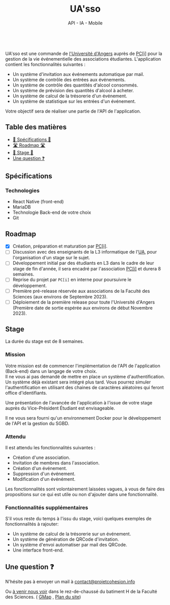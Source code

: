 <div align="center">
	<h1> UA'sso </h1>

<p align="center">
	API - IA - Mobile
</p>

<h2 size="1" margin="0"><h6>⠀</h6></h2>
	
</div>

UA'sso est une commande de [l'Université d'Angers](https://www.univ-angers.fr) auprès de [PC[i]](https://projetcohesion.info) pour la gestion de la vie événementielle des associations étudiantes. L'application contient les fonctionnalités suivantes :

 - Un système d'invitation aux événements automatique par mail.  
 - Un système de contrôle des entrées aux événements.  
 - Un système de contrôle des quantités d'alcool consommés.
 - Un système de prévision des quantités d'alcool à acheter.   
 - Un système de calcul de la trésorerie d'un événement.  
 - Un système de statistique sur les entrées d'un événement. 

Votre objectif sera de réaliser une partie de l'API de l'application.

## Table des matières
 - [📄 Spécifications 📄](#spécifications)
 - [🛣️ Roadmap 🛣️](#roadmap)
 - [💪 Stage 💪](#stage)
 - [Une question ❓](#une-question-)


## Spécifications

### Technologies

 - React Native (front-end)
 - MariaDB
 - Technologie Back-end de votre choix
 - Git

## Roadmap

 - [x] Création, préparation et maturation par [PC[i]](https://projetcohesion.info).
 - [ ] Discussion avec des enseignants de la L3 informatique de l'[UA](https://www.univ-angers.fr), pour l'organisation d'un stage sur le sujet.
 - [ ] Développement initial par des étudiants en L3 dans le cadre de leur stage de fin d'année, il sera encadré par l'association [PC[i]](https://projetcohesion.info) et durera 8 semaines.
 - [ ] Reprise du projet par `PC[i]` en interne pour poursuivre le développement.
 - [ ] Première pré-release réservée aux associations de la Faculté des Sciences (aux environs de Septembre 2023).
 - [ ] Déploiement de la première release pour toute l'Université d'Angers (Première date de sortie espérée aux environs de début Novembre 2023).

## Stage

La durée du stage est de 8 semaines.

### Mission

Votre mission est de commencer l'implémentation de l'API de l'application (Back-end) dans un langage de votre choix.  
Il ne vous ai pas demandé de mettre en place un système d'authentification. Un système déjà existant sera intégré plus tard. Vous pourrez simuler l'authentification en utilisant des chaines de caractères aléatoires qui feront office d'identifiants.

Une présentation de l'avancée de l'application à l'issue de votre stage auprès du Vice-Président Étudiant est envisageable.

Il ne vous sera fourni qu'un environnement Docker pour le développement de l'API et la gestion du SGBD.

### Attendu

Il est attendu les fonctionnalités suivantes :  

- Création d'une association.
- Invitation de membres dans l'association.
- Création d'un événement.
- Suppression d'un événement.
- Modification d'un événément.

Les fonctionnalités sont volontairement laissées vagues, à vous de faire des propositions sur ce qui est utile ou non d'ajouter dans une fonctionnalité.

### Fonctionnalités supplémentaires

S'il vous reste du temps à l'issu du stage, voici quelques exemples de fonctionnalités à rajouter:

- Un système de calcul de la trésorerie sur un événement.
- Un système de génération de QRCode d'invitation.
- Un système d'envoi automatiser par mail des QRCode.
- Une interface front-end.

## Une question ❓

N'hésite pas à envoyer un mail à contact@projetcohesion.info

Ou [à venir nous voir](https://projetcohesion.info/a-propos/#bureau) dans le rez-de-chaussé du batiment H de la Faculté des Sciences. ( [GMap](https://www.google.com/maps/place/Facult%C3%A9+des+Sciences,+2+Bd+de+Lavoisier,+49000+Angers/@47.4805015,-0.6000928,17z/data=!3m1!4b1!4m5!3m4!1s0x48087f1bc2f35b47:0xe3ea8379948a1e65!8m2!3d47.4805015!4d-0.6000928) , [Plan du site](https://math.univ-angers.fr/wp-content/uploads/2018/08/plancampus.gif))


